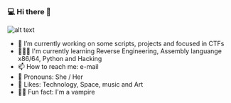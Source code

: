 ### 💻 Hi there 🍕

![alt text](https://images.hdqwalls.com/download/404-error-cyberpuk-girl-9x-1600x900.jpg)
- 🔧 I’m currently working on some scripts, projects and focused in CTFs
- 👩🏻‍💻 I'm currently learning Reverse Engineering, Assembly languange x86/64, Python and Hacking
- 📫 How to reach me: e-mail
- 🔱 Pronouns: She / Her
- 🖤 Likes: Technology, Space, music and Art
- 🧛‍♀️ Fun fact: I'm a vampire


<!--
**HelenaC0ldHeart/HelenaC0ldheart** is a ✨ _special_ ✨ repository because its `README.md` (this file) appears on your GitHub profile.

Here are some ideas to get you started:

- 🔭 I’m currently working on some scripts
- 👩🏻‍💻 I’m currently learning Reverse Engineering, Assembly languange, Python and Hacking.
- 📫 How to reach me: ...
- 😄 Pronouns: She / Her
- 🧛‍♀️ Fun fact: I'm a vampire
!-->
